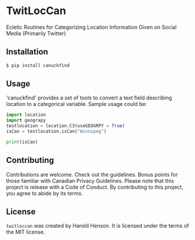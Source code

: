 # TwitLocCan

Ecletic Routines for Categorizing Location Information Given on Social Media (Primarily Twitter)

## Installation

```bash
$ pip install canuckfind
```

## Usage

'canuckfind' provides a set of tools to convert a text field describing location to a categorical variable.
Sample usage could be:

```python
import location
import geograpy
testlocation = location.C3(useGEOGRPY = True)
isCan = testlocation.isCan("Winnipeg")

print(isCan)
```

## Contributing

Contributions are welcome.  Check out the guidelines.  Bonus points for those familiar with
Canadian Privacy Guidelines.  Please note that this project is release with a Code of Conduct.
By contributing to this project, you agree to abide by its terms.

## License

`twitloccan` was created by Harold Henson. It is licensed under the terms of the MIT
license.

